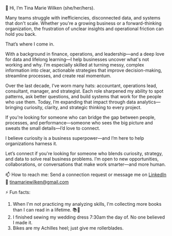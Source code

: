 👋 Hi, I’m Tina Marie Wilken (she/her/hers).

Many teams struggle with inefficiencies, disconnected data, and systems that don't scale. Whether you're a growing business or a forward-thinking organization, the frustration of unclear insights and operational friction can hold you back.

That’s where I come in.

With a background in finance, operations, and leadership—and a deep love for data and lifelong learning—I help businesses uncover what's not working and why. I’m especially skilled at turning messy, complex information into clear, actionable strategies that improve decision-making, streamline processes, and create real momentum.

Over the last decade, I’ve worn many hats: accountant, operations lead, consultant, manager, and strategist. Each role sharpened my ability to spot patterns, ask better questions, and build systems that work for the people who use them. Today, I’m expanding that impact through data analytics—bringing curiosity, clarity, and strategic thinking to every project.

If you're looking for someone who can bridge the gap between people, processes, and performance—someone who sees the big picture and sweats the small details—I’d love to connect.

I believe curiosity is a business superpower—and I’m here to help organizations harness it.

Let’s connect if you're looking for someone who blends curiosity, strategy, and data to solve real business problems. I’m open to new opportunities, collaborations, or conversations that make work smarter—and more human.

📫 How to reach me: 
Send a connection request or message me on [LinkedIn](https://www.linkedin.com/in/tinamariewilken/)
📧 tinamariewilken@gmail.com

⚡ Fun facts: 
 1. When I'm not practicing my analyzing skills, I'm collecting more books than I can read in a lifetime. 📚🐉
 2. I finished sewing my wedding dress 7:30am the day of. No one believed I made it.
 3. Bikes are my Achilles heel; just give me rollerblades.

